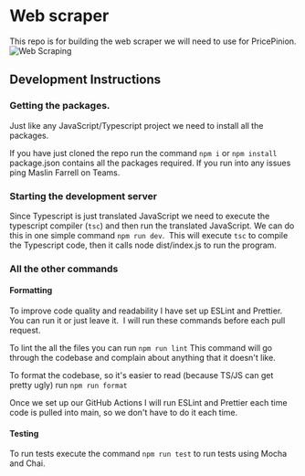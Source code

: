 # Web scraper
This repo is for building the web scraper we will need to use for PricePinion.
![Web Scraping](https://github.com/PricePinion/Webscraper/actions/workflows/unit_tests.yml/badge.svg)
## Development Instructions
### Getting the packages.
Just like any JavaScript/Typescript project we need to install all the packages.

If you have just cloned the repo run the command `npm i` or `npm install`
package.json contains all the packages required. If you run into any issues ping Maslin Farrell on Teams.

### Starting the development server
Since Typescript is just translated JavaScript we need to execute the typescript compiler (`tsc`) and then run the translated JavaScript.
We can do this in one simple command `npm run dev`.  This will execute `tsc` to compile the Typescript code, then it calls node dist/index.js to run the program.
### All the other commands
#### Formatting
To improve code quality and readability I have set up ESLint and Prettier. You can run it or just leave it.  I will run these commands before each pull request.

To lint the all the files you can run `npm run lint` This command will go through the codebase and complain about anything that it doesn't like.

To format the codebase, so it's easier to read (because TS/JS can get pretty ugly) run `npm run format`

Once we set up our GitHub Actions I will run ESLint and Prettier each time code is pulled into main, so we don't have to do it each time.
#### Testing
To run tests execute the command `npm run test` to run tests using Mocha and Chai.
